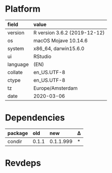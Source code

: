 # Platform

|field    |value                        |
|:--------|:----------------------------|
|version  |R version 3.6.2 (2019-12-12) |
|os       |macOS Mojave 10.14.6         |
|system   |x86_64, darwin15.6.0         |
|ui       |RStudio                      |
|language |(EN)                         |
|collate  |en_US.UTF-8                  |
|ctype    |en_US.UTF-8                  |
|tz       |Europe/Amsterdam             |
|date     |2020-03-06                   |

# Dependencies

|package |old   |new       |Δ  |
|:-------|:-----|:---------|:--|
|condir  |0.1.1 |0.1.1.999 |*  |

# Revdeps

